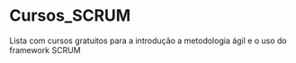 # Cursos_SCRUM
Lista com cursos gratuitos para a introdução a metodologia ágil e o uso do framework SCRUM
